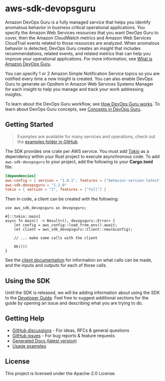 # aws-sdk-devopsguru

Amazon DevOps Guru is a fully managed service that helps you identify anomalous behavior in business critical operational applications. You specify the Amazon Web Services resources that you want DevOps Guru to cover, then the Amazon CloudWatch metrics and Amazon Web Services CloudTrail events related to those resources are analyzed. When anomalous behavior is detected, DevOps Guru creates an _insight_ that includes recommendations, related events, and related metrics that can help you improve your operational applications. For more information, see [What is Amazon DevOps Guru](https://docs.aws.amazon.com/devops-guru/latest/userguide/welcome.html).

You can specify 1 or 2 Amazon Simple Notification Service topics so you are notified every time a new insight is created. You can also enable DevOps Guru to generate an OpsItem in Amazon Web Services Systems Manager for each insight to help you manage and track your work addressing insights.

To learn about the DevOps Guru workflow, see [How DevOps Guru works](https://docs.aws.amazon.com/devops-guru/latest/userguide/welcome.html#how-it-works). To learn about DevOps Guru concepts, see [Concepts in DevOps Guru](https://docs.aws.amazon.com/devops-guru/latest/userguide/concepts.html).

## Getting Started

> Examples are available for many services and operations, check out the
> [examples folder in GitHub](https://github.com/awslabs/aws-sdk-rust/tree/main/examples).

The SDK provides one crate per AWS service. You must add [Tokio](https://crates.io/crates/tokio)
as a dependency within your Rust project to execute asynchronous code. To add `aws-sdk-devopsguru` to
your project, add the following to your **Cargo.toml** file:

```toml
[dependencies]
aws-config = { version = "1.0.1", features = ["behavior-version-latest"] }
aws-sdk-devopsguru = "1.2.0"
tokio = { version = "1", features = ["full"] }
```

Then in code, a client can be created with the following:

```rust,no_run
use aws_sdk_devopsguru as devopsguru;

#[::tokio::main]
async fn main() -> Result<(), devopsguru::Error> {
    let config = aws_config::load_from_env().await;
    let client = aws_sdk_devopsguru::Client::new(&config);

    // ... make some calls with the client

    Ok(())
}
```

See the [client documentation](https://docs.rs/aws-sdk-devopsguru/latest/aws_sdk_devopsguru/client/struct.Client.html)
for information on what calls can be made, and the inputs and outputs for each of those calls.

## Using the SDK

Until the SDK is released, we will be adding information about using the SDK to the
[Developer Guide](https://docs.aws.amazon.com/sdk-for-rust/latest/dg/welcome.html). Feel free to suggest
additional sections for the guide by opening an issue and describing what you are trying to do.

## Getting Help

* [GitHub discussions](https://github.com/awslabs/aws-sdk-rust/discussions) - For ideas, RFCs & general questions
* [GitHub issues](https://github.com/awslabs/aws-sdk-rust/issues/new/choose) - For bug reports & feature requests
* [Generated Docs (latest version)](https://awslabs.github.io/aws-sdk-rust/)
* [Usage examples](https://github.com/awslabs/aws-sdk-rust/tree/main/examples)

## License

This project is licensed under the Apache-2.0 License.

